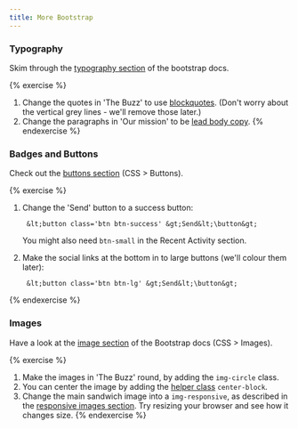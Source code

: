 ```yaml
---
title: More Bootstrap
---
```


### Typography

Skim through the [typography section](http://getbootstrap.com/css/#type) of the bootstrap docs.

{% exercise %}
1. Change the quotes in 'The Buzz' to use [blockquotes](http://getbootstrap.com/css/#type-blockquotes). (Don't worry about the vertical grey lines - we'll remove those later.)
2. Change the paragraphs in 'Our mission' to be [lead body copy](http://getbootstrap.com/css/#type-body-copy).
{% endexercise %}


### Badges and Buttons

Check out the [buttons section](http://getbootstrap.com/css/#buttons) (CSS > Buttons). 

{% exercise %}
1. Change the 'Send' button to a success button:

        &lt;button class='btn btn-success' &gt;Send&lt;\button&gt;

    You might also need `btn-small` in the Recent Activity section.

2. Make the social links at the bottom in to large buttons (we'll colour them later):

        &lt;button class='btn btn-lg' &gt;Send&lt;\button&gt;

{% endexercise %} 

### Images

Have a look at the [image section](http://getbootstrap.com/css/#images) of the Bootstrap docs (CSS > Images).

{% exercise %}
1. Make the images in 'The Buzz' round, by adding the `img-circle` class.
2. You can center the image by adding the [helper class](http://getbootstrap.com/css/#helper-classes-center) `center-block`.
2. Change the main sandwich image into a `img-responsive`, as described in the [responsive images section](http://getbootstrap.com/css/#overview-responsive-images). Try resizing your browser and see how it changes size.
{% endexercise %}

### 